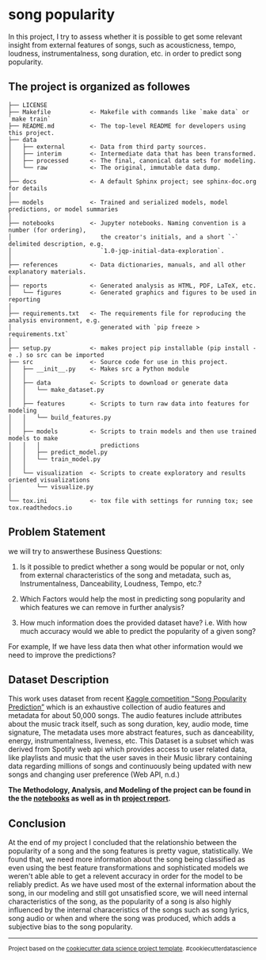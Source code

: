 song popularity
==============================

In this project, I try to assess whether it is possible to get some relevant insight from external features of songs, such as acousticness, tempo, loudness, instrumentalness, song duration, etc. in order to predict song popularity.

The project is organized as followes
------------

    ├── LICENSE
    ├── Makefile           <- Makefile with commands like `make data` or `make train`
    ├── README.md          <- The top-level README for developers using this project.
    ├── data
    │   ├── external       <- Data from third party sources.
    │   ├── interim        <- Intermediate data that has been transformed.
    │   ├── processed      <- The final, canonical data sets for modeling.
    │   └── raw            <- The original, immutable data dump.
    │
    ├── docs               <- A default Sphinx project; see sphinx-doc.org for details
    │
    ├── models             <- Trained and serialized models, model predictions, or model summaries
    │
    ├── notebooks          <- Jupyter notebooks. Naming convention is a number (for ordering),
    │                         the creator's initials, and a short `-` delimited description, e.g.
    │                         `1.0-jqp-initial-data-exploration`.
    │
    ├── references         <- Data dictionaries, manuals, and all other explanatory materials.
    │
    ├── reports            <- Generated analysis as HTML, PDF, LaTeX, etc.
    │   └── figures        <- Generated graphics and figures to be used in reporting
    │
    ├── requirements.txt   <- The requirements file for reproducing the analysis environment, e.g.
    │                         generated with `pip freeze > requirements.txt`
    │
    ├── setup.py           <- makes project pip installable (pip install -e .) so src can be imported
    ├── src                <- Source code for use in this project.
    │   ├── __init__.py    <- Makes src a Python module
    │   │
    │   ├── data           <- Scripts to download or generate data
    │   │   └── make_dataset.py
    │   │
    │   ├── features       <- Scripts to turn raw data into features for modeling
    │   │   └── build_features.py
    │   │
    │   ├── models         <- Scripts to train models and then use trained models to make
    │   │   │                 predictions
    │   │   ├── predict_model.py
    │   │   └── train_model.py
    │   │
    │   └── visualization  <- Scripts to create exploratory and results oriented visualizations
    │       └── visualize.py
    │
    └── tox.ini            <- tox file with settings for running tox; see tox.readthedocs.io

## Problem Statement
we will try to answerthese Business Questions:

1. Is it possible to predict whether a song would be popular or not, only from external characteristics of the song and metadata, such as, Instrumentalness, Danceability, Loudness, Tempo, etc.?

2. Which Factors would help the most in predicting song popularity and which features we can remove in further analysis?

3. How much information does the provided dataset have? i.e. With how much accuracy would we able to predict the popularity of a given song?

For example, If we have less data then what other information would we need to improve the predictions?

## Dataset Description
This work uses dataset from recent [Kaggle competition "Song Popularity Prediction”](https://www.kaggle.com/c/song-popularity-prediction) which is an exhaustive collection of audio features and metadata for about 50,000 songs. The audio features include attributes about the music track itself, such as song duration, key, audio mode, time signature, The metadata uses more abstract features, such as danceability, energy, instrumentalness, liveness, etc. This Dataset is a subset which was derived from Spotify web api which provides access to user related data, like playlists and music that the user saves in their Music library containing data regarding millions of songs and continuously being updated with new songs and changing user preference (Web API, n.d.)

**The Methodology, Analysis, and Modeling of the project can be found in the the [notebooks](notebooks) as well as in th [project report](reports/Capstone-Project-Report.docx).**

## Conclusion
At the end of my project I concluded that the relationshio between the popularity of a song and the song features is pretty vague, statistically. We found that, we need more information about the song being classified as even using the best feature transformations and sophisticated models we weren't able able to get a relevent accuracy in order for the model to be reliably predict. As we have used most of the external information about the song, in our modeling and still got unsatisfied score, we will need internal characteristics of the song, as the popularity of a song is also highly influenced by the internal characeristics of the songs such as song lyrics, song audio or when and where the song was produced, which adds a subjective bias to the song popularity.

--------
<p><small>Project based on the <a target="_blank" href="https://drivendata.github.io/cookiecutter-data-science/">cookiecutter data science project template</a>. #cookiecutterdatascience</small></p>
